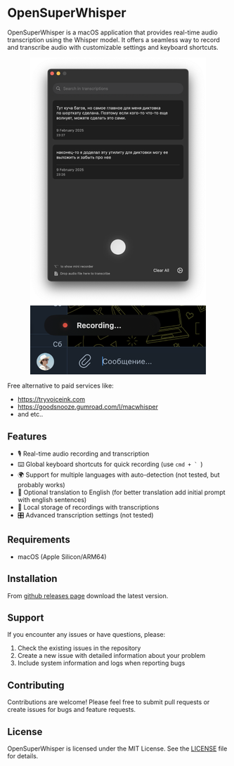 # OpenSuperWhisper

OpenSuperWhisper is a macOS application that provides real-time audio transcription using the Whisper model. It offers a seamless way to record and transcribe audio with customizable settings and keyboard shortcuts.

<p align="center">
<img src="docs/image.png" width="400" /> <img src="docs/image_indicator.png" width="400" />
</p>

Free alternative to paid services like:
* https://tryvoiceink.com
* https://goodsnooze.gumroad.com/l/macwhisper
* and etc..

## Features

- 🎙️ Real-time audio recording and transcription
- ⌨️ Global keyboard shortcuts for quick recording (use ```cmd + ` ```)
- 🌍 Support for multiple languages with auto-detection (not tested, but probably works)
- 🔄 Optional translation to English (for better translation add initial prompt with english sentences)
- 💾 Local storage of recordings with transcriptions
- 🎛️ Advanced transcription settings (not tested)

## Requirements

- macOS (Apple Silicon/ARM64)

## Installation

From [github releases page](https://github.com/Starmel/OpenSuperWhisper/releases) download the latest version.

## Support

If you encounter any issues or have questions, please:
1. Check the existing issues in the repository
2. Create a new issue with detailed information about your problem
3. Include system information and logs when reporting bugs

## Contributing

Contributions are welcome! Please feel free to submit pull requests or create issues for bugs and feature requests.

## License

OpenSuperWhisper is licensed under the MIT License. See the [LICENSE](LICENSE) file for details.

